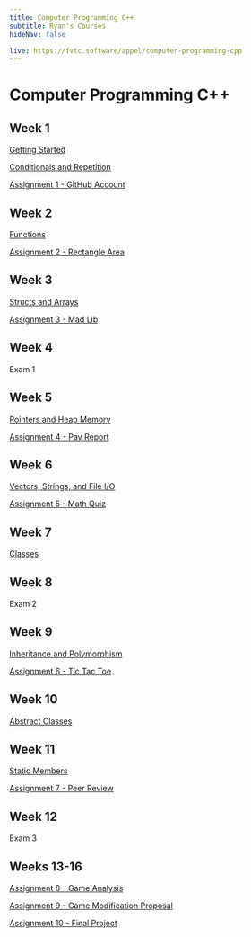 ```yaml
---
title: Computer Programming C++
subtitle: Ryan's Courses
hideNav: false

live: https://fvtc.software/appel/computer-programming-cpp
---
```


# Computer Programming C++

## Week 1

[Getting Started](/appel/computer-programming-cpp/getting-started)

[Conditionals and Repetition](/appel/computer-programming-cpp/conditionals-and-repetition)

[Assignment 1 - GitHub Account](/appel/computer-programming-cpp/assignments/github-account)

## Week 2

[Functions](/appel/computer-programming-cpp/functions)

[Assignment 2 - Rectangle Area](/appel/computer-programming-cpp/assignments/rectangle-area)

## Week 3

[Structs and Arrays](/appel/computer-programming-cpp/structs-and-arrays)

[Assignment 3 - Mad Lib](/appel/computer-programming-cpp/assignments/mad-lib)

## Week 4

Exam 1

## Week 5

[Pointers and Heap Memory](/appel/computer-programming-cpp/pointers-and-heap-memory)

[Assignment 4 - Pay Report](/appel/computer-programming-cpp/assignments/pay-report)

## Week 6

[Vectors, Strings, and File I/O](/appel/computer-programming-cpp/vectors-strings-fileio)

[Assignment 5 - Math Quiz](/appel/computer-programming-cpp/assignments/math-quiz)

## Week 7

[Classes](/appel/computer-programming-cpp/classes)

## Week 8

Exam 2

## Week 9

[Inheritance and Polymorphism](/appel/computer-programming-cpp/inheritance-and-polymorphism)

[Assignment 6 - Tic Tac Toe](/appel/computer-programming-cpp/assignments/tic-tac-toe)

## Week 10

[Abstract Classes](/appel/computer-programming-cpp/abstract-classes)

## Week 11

[Static Members](/appel/computer-programming-cpp/static-members)

[Assignment 7 - Peer Review](/appel/computer-programming-cpp/assignments/peer-review)

## Week 12

Exam 3

## Weeks 13-16

[Assignment 8 - Game Analysis](/appel/computer-programming-cpp/assignments/game-analysis)

[Assignment 9 - Game Modification Proposal](/appel/computer-programming-cpp/assignments/modification-proposal)

[Assignment 10 - Final Project](/appel/computer-programming-cpp/final-project)
